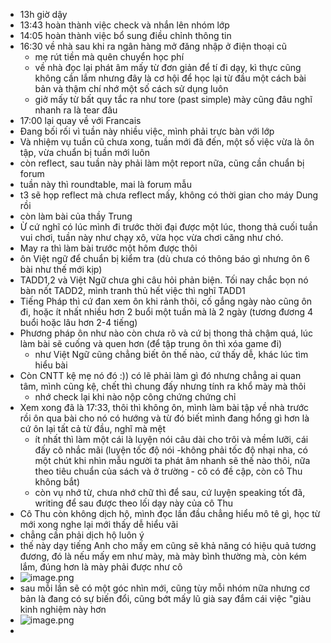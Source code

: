 - 13h giờ dậy
- 13:43 hoàn thành việc check và nhắn lên nhóm lớp
- 14:05 hoàn thành việc bổ sung điều chỉnh thông tin
- 16:30 về nhà sau khi ra ngân hàng mở đăng nhập ở điện thoại cũ
	- mẹ rút tiền mà quên chuyển học phí
	- về nhà đọc lại phát âm mấy từ đơn giản để tí đi dạy, kì thực cũng không cần lắm nhưng đây là cơ hội để học lại từ đầu một cách bài bản và thậm chí nhớ một số cách sử dụng luôn
	- giở mấy từ bất quy tắc ra như tore (past simple) mày cũng đâu nghĩ nhanh ra là tear đâu
- 17:00 lại quay về với Francais
- Đang bối rối vì tuần này nhiều việc, mình phải trực bàn với lớp
- Và nhiệm vụ tuần cũ chưa xong, tuần mới đã đến, một số việc vừa là ôn tập, vừa chuẩn bị tuần mới luôn
- còn reflect, sau tuần này phải làm một report nữa, cũng cần chuẩn bị forum
- tuần này thì roundtable, mai là forum mẫu
- t3 sẽ họp reflect mà chưa reflect mấy, không có thời gian cho máy Dung rồi
- còn làm bài của thầy Trung
- Ừ cứ nghĩ có lúc mình đi trước thời đại được một lúc, thong thả cuối tuần vui chơi, tuần này như chạy xô, vừa học vừa chơi căng như chó.
- May ra thì làm bài trước một hôm được thôi
- ôn Việt ngữ để chuẩn bị kiểm tra (dù chưa có thông báo gì nhưng ôn 6 bài như thế mới kịp)
- TADD1,2 và Việt Ngữ chưa ghi câu hỏi phản biện. Tối nay chắc bọn nó bàn nốt TADD2, mình tranh thủ hết việc thì nghĩ TADD1
- Tiếng Pháp thì cứ đan xem ôn khi rảnh thôi, cố gắng ngày nào cũng ôn đi, hoặc ít nhất nhiều hơn 2 buổi một tuần mà là 2 ngày (tương đương 4 buổi hoặc lâu hơn 2-4 tiếng)
- Phương pháp ôn như nào còn chưa rõ và cứ bị thong thả chậm quá, lúc làm bài sẽ cuống và quen hơn (để tập trung ôn thì xóa game đi)
	- như Việt Ngữ cũng chẳng biết ôn thế nào, cứ thấy dễ, khác lúc tìm hiểu bài
- Còn CNTT kệ mẹ nó đó :)) có lẽ phải làm gì đó nhưng chẳng ai quan tâm, mình cũng kệ, chết thì chung đấy nhưng tính ra khổ mày mà thôi
	- nhớ check lại khi nào nộp công chứng chứng chỉ
- Xem xong đã là 17:33, thôi thì không ôn, mình làm bài tập về nhà trước rồi ôn qua bài cho nó có hướng và từ đó biết mình đang hổng gì hơn là cứ ôn lại tất cả từ đầu, nghĩ mà mệt
	- ít nhất thì làm một cái là luyện nói câu dài cho trôi và mềm lưỡi, cái đấy cô nhắc mãi (luyện tốc độ nói -không phải tốc độ nhại nha, có một chút khi nhìn mẫu người ta phát âm nhanh sẽ thế nào thôi, nữa theo tiêu chuẩn của sách và ở trường - cô có đề cập, còn cô Thu không bắt)
	- còn vụ nhớ từ, chưa nhớ chữ thì để sau, cứ luyện speaking tốt đã, writing để sau được theo lối dạy này của cô Thu
- Cô Thu còn không dịch hộ, mình đọc lần đầu chẳng hiểu mô tê gì, học từ mới xong nghe lại mới thấy dễ hiểu vãi
- chẳng cần phải dịch hộ luôn ý
- thế này dạy tiếng Anh cho mấy em cũng sẽ khả năng có hiệu quả tương đương, đó là nếu mấy em như mày, mà mày bình thường mà, còn kém lắm, đúng hơn là mày phải được như cô
- ![image.png](../assets/image_1668422311159_0.png)
- sau mỗi lần sẽ có một góc nhìn mới, cũng tùy mỗi nhóm nữa nhưng cơ bản là đang có sự biến đổi, cũng bớt mấy lũ già say đắm cái việc "giàu kinh nghiệm này hơn
- ![image.png](../assets/image_1668422362729_0.png)
-